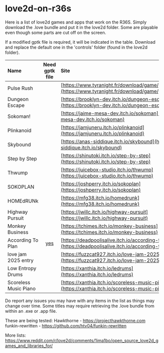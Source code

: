 # love2d-on-r36s

Here is a list of love2d games and apps that work on the R36S. Simply download the .love bundle and put it in the love2d folder. Some are playable even though some parts are cut off on the screen.

If a modified gptk file is required, it will be indicated in the table. Download and replace the default one in the 'controls' folder (found in the love2d folder).

| Name                  | Need gptk file | Site |
| :-------------------- | :------------: | :--- |
| Pulse Rush            |                | [https://www.tyranight.fr/download/game/pulserush.love](https://www.tyranight.fr/download/game/pulserush.love) |
| Dungeon Escape        |                | [https://brooklyn-dev.itch.io/dungeon-escape](https://brooklyn-dev.itch.io/dungeon-escape) |
| Sokoman!              |                | [https://jaime-mesa-dev.itch.io/sokoman](https://jaime-mesa-dev.itch.io/sokoman) |
| Plinkanoid            |                | [https://jamjuneru.itch.io/plinkanoid](https://jamjuneru.itch.io/plinkanoid) |
| Skybound              |                | [https://anas-siddique.itch.io/skybound](https://anas-siddique.itch.io/skybound) |
| Step by Step          |                | [https://shinutoki.itch.io/step-by-step](https://shinutoki.itch.io/step-by-step) |
| Thwump                |                | [https://juicebox-studio.itch.io/thwump](https://juicebox-studio.itch.io/thwump) |
| SOKOPLAN              |                | [https://joshperry.itch.io/sokoplan](https://joshperry.itch.io/sokoplan) |
| HOMEdRUNk             |                | [https://mfg38.itch.io/homedrunk](https://mfg38.itch.io/homedrunk) |
| Highway Pursuit       |                | [https://jwillc.itch.io/highway-pursuit](https://jwillc.itch.io/highway-pursuit) |
| Monkey Business       |                | [https://tchimes.itch.io/monkey-business](https://tchimes.itch.io/monkey-business) |
| According To Plan     | [yes](https://github.com/xanthiacoder/love2d-on-r36s/blob/main/controls/ATP.gptk) | [https://deadpoolisalive.itch.io/according-to-plan](https://deadpoolisalive.itch.io/according-to-plan) |
| love jam 2025 entry   |                | [https://fuzzcat927.itch.io/love-jam-2025-entry](https://fuzzcat927.itch.io/love-jam-2025-entry) |
| Low Entropy Drums     |                | [https://xanthia.itch.io/ledrums](https://xanthia.itch.io/ledrums) |
| Scoreless Music Piano |                | [https://xanthia.itch.io/scoreless-music-piano-for-r36s](https://xanthia.itch.io/scoreless-music-piano-for-r36s) |

Do report any issues you may have with any items in the list as things may change over time. Some titles may require retrieving the .love bundle from within an .exe or .app file.

These are being tested:
Hawkthorne - https://projecthawkthorne.com
funkin-rewritten - https://github.com/htv04/funkin-rewritten

More lists:
https://www.reddit.com/r/love2d/comments/1ima1bo/open_source_love2d_games_and_libraries_for/
